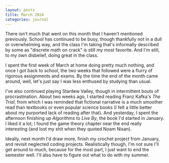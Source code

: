 ```yaml
---
layout: posts
title: March 2024
categories: journal
---
```

There isn't much that went on this month that I haven't mentioned previously. School has continued to be busy, though thankfully not in a dull or overwhelming way, and the class I'm taking that's informally described by some as "discrete math on crack" is still my most favorite. And I'm still, to my own disbelief, doing great in the class.

I spent the first week of March at home doing pretty much nothing, and once I got back to school, the two weeks that followed were a flurry of rigorous assignments and exams. By the time the end of the month came around, well, let's just say I was less enthused by studying than usual.

I've also continued playing Stardew Valley, though in intermittent bouts of procrastination. About two weeks ago, I started reading Franz Kafka's <i>The Trial</i>, from which I was reminded that fictional narrative is a much smoother read than textbooks or even popular science books (I felt a little better about my purported lack of reading after that). And yesterday, I spent the afternoon finishing up <i>Algorithms to Live By</i>, the book I'd started in January. I liked it a lot; I found the game theory chapter near the end really interesting (and lost my shit when they quoted Noam Nisan).

Ideally, next month I'd draw more, finish my crochet project from January, and revisit neglected coding projects. Realistically though, I'm not sure I'll get around to much, because for the most part, I just want to end the semester well. I'll also have to figure out what to do with my summer.